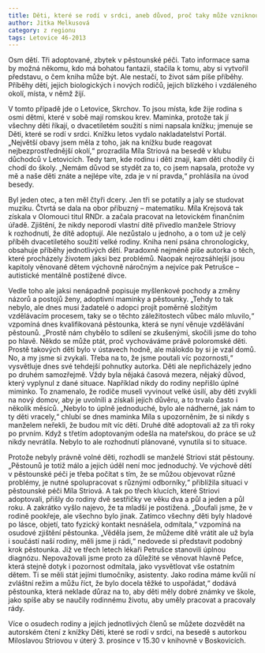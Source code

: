 ```yaml
---
title: Děti, které se rodí v srdci, aneb důvod, proč taky může vzniknout kniha
author: Jitka Melkusová
category: z regionu
tags: Letovice 46-2013
---
```


Osm dětí. Tři adoptované, zbytek v pěstounské péči. Tato informace sama by možná někomu, kdo má bohatou fantazii, stačila k tomu, aby si vytvořil představu, o čem kniha může být. Ale nestačí, to život sám píše příběhy. Příběhy dětí, jejich biologických i nových rodičů, jejich blízkého i vzdáleného okolí, místa, v němž žijí.

V tomto případě jde o Letovice, Skrchov. To jsou místa, kde žije rodina s osmi dětmi, které v sobě mají romskou krev. Maminka, protože tak jí všechny děti říkají, o dvacetiletém soužití s nimi napsala knížku; jmenuje se Děti, které se rodí v srdci. Knížku letos vydalo nakladatelství Portál. „Největší obavy jsem měla z toho, jak na knížku bude reagovat nejbezprostřednější okolí,“ prozradila Míla Striová na besedě v klubu důchodců v Letovicích. Tedy tam, kde rodinu i děti znají, kam děti chodily či chodí do školy. „Nemám důvod se stydět za to, co jsem napsala, protože vy mě a naše děti znáte a nejlépe víte, zda je v ní pravda,“ prohlásila na úvod besedy.

Byl jeden otec, a ten měl čtyři dcery. Jen tři se potatily a jaly se studovat muziku. Čtvrtá se dala na obor příbuzný – matematiku. Míla Krejsová tak získala v Olomouci titul RNDr. a začala pracovat na letovickém finančním úřadě. Zjištění, že nikdy neporodí vlastní dítě přivedlo manžele Striovy k rozhodnutí, že dítě adoptují. Ale nezůstalo u jednoho, a o tom už je celý příběh dvacetiletého soužití velké rodiny. Kniha není psána chronologicky, obsahuje příběhy jednotlivých dětí. Paradoxně nejméně píše autorka o těch, které procházely životem jaksi bez problémů. Naopak nejrozsáhlejší jsou kapitoly věnované dětem výchovně náročným a nejvíce pak Petrušce – autistické mentálně postižené dívce.

Vedle toho ale jaksi nenápadně popisuje myšlenkové pochody a změny názorů a postojů ženy, adoptivní maminky a pěstounky. „Tehdy to tak nebylo, ale dnes musí žadatelé o adopci projít poměrně složitým vzdělávacím procesem, taky se o těchto záležitostech vůbec málo mluvilo,“ vzpomíná dnes kvalifikovaná pěstounka, která se nyní věnuje vzdělávání pěstounů. „Prostě nám chybělo to sdílení se zkušenými, skočili jsme do toho po hlavě. Někdo se může ptát, proč vychováváme právě poloromské děti. Prostě takových dětí bylo v ústavech hodně, ale málokdo by si je vzal domů. No, a my jsme si zvykali. Třeba na to, že jsme poutali víc pozornosti,“ vysvětluje dnes své tehdejší pohnutky autorka. Děti ale nepřicházely jedno po druhém samozřejmě. Vždy byla nějaká časová mezera, nějaký důvod, který vyplynul z dané situace. Například nikdy do rodiny nepřišlo úplné miminko. To znamenalo, že rodiče museli vyvinout velké úsilí, aby děti zvykli na nový domov, aby je uvolnili a získali jejich důvěru, a to trvalo často i několik měsíců. „Nebylo to úplně jednoduché, bylo ale nádherné, jak nám to ty děti vracely,“ chlubí se dnes maminka Míla s upozorněním, že si nikdy s manželem neřekli, že budou mít víc dětí. Druhé dítě adoptovali až za tři roky po prvním. Když s třetím adoptovaným odešla na mateřskou, do práce se už nikdy nevrátila. Nebylo to ale rozhodnutí plánované, vynutila si to situace.

Protože nebyly právně volné děti, rozhodli se manželé Striovi stát pěstouny. „Pěstounů je totiž málo a jejich úděl není moc jednoduchý. Ve výchově dětí v pěstounské péči je třeba počítat s tím, že se můžou objevovat různé problémy, je nutné spolupracovat s různými odborníky,“ přiblížila situaci v pěstounské péči Míla Striová. A tak po třech klucích, které Striovi adoptovali, přišly do rodiny dvě sestřičky ve věku dva a půl a jeden a půl roku. A zakrátko vyšlo najevo, že ta mladší je postižená. „Doufali jsme, že v rodině pookřeje, ale všechno bylo jinak. Zatímco všechny děti byly hladové po lásce, objetí, tato fyzický kontakt nesnášela, odmítala,“ vzpomíná na osudové zjištění pěstounka. „Věděla jsem, že můžeme dítě vrátit ale už byla i součástí naší rodiny, měli jsme ji rádi,“ nedovede si představit podobný krok pěstounka. Již ve třech letech lékaři Petrušce stanovili úplnou diagnózu. Nepovažovali jsme proto za důležité se věnovat hlavně Peťce, která stejně dotyk i pozornost odmítala, jako vysvětlovat vše ostatním dětem. Ti se měli stát jejími tlumočníky, asistenty. Jako rodina máme kvůli ní zvláštní režim a můžu říct, že bylo docela těžké to uspořádat,“ dodává pěstounka, která neklade důraz na to, aby děti měly dobré známky ve škole, jako spíše aby se naučily rodinnému životu, aby uměly pracovat a pracovaly rády.

Více o osudech rodiny a jejích jednotlivých členů se můžete dozvědět na autorském čtení z knížky Děti, které se rodí v srdci, na besedě s autorkou Miloslavou Striovou v úterý 3. prosince v 15.30 v knihovně v Boskovicích.